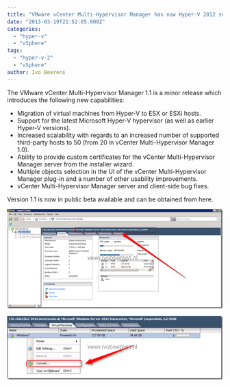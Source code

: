 ```yaml
---
title: "VMware vCenter Multi-Hypervisor Manager has now Hyper-V 2012 support"
date: "2013-03-19T21:52:05.000Z"
categories: 
  - "hyper-v"
  - "vSphere"
tags: 
  - "hyper-v-2"
  - "vSphere"
author: Ivo Beerens
---
```


The VMware vCenter Multi-Hypervisor Manager 1.1 is a minor release which introduces the following new capabilities:

- Migration of virtual machines from Hyper-V to ESX or ESXi hosts.
- Support for the latest Microsoft Hyper-V hypervisor (as well as earlier Hyper-V versions).
- Increased scalability with regards to an increased number of supported third-party hosts to 50 (from 20 in vCenter Multi-Hypervisor Manager 1.0).
- Ability to provide custom certificates for the vCenter Multi-Hypervisor Manager server from the installer wizard.
- Multiple objects selection in the UI of the vCenter Multi-Hypervisor Manager plug-in and a number of other usability improvements.
- vCenter Multi-Hypervisor Manager server and client-side bug fixes.

Version 1.1 is now in public beta available and can be obtained from here.

[![image](images/image_thumb2.png "image")](images/image2.png)

[![image](images/image_thumb3.png "image")](images/image3.png)



